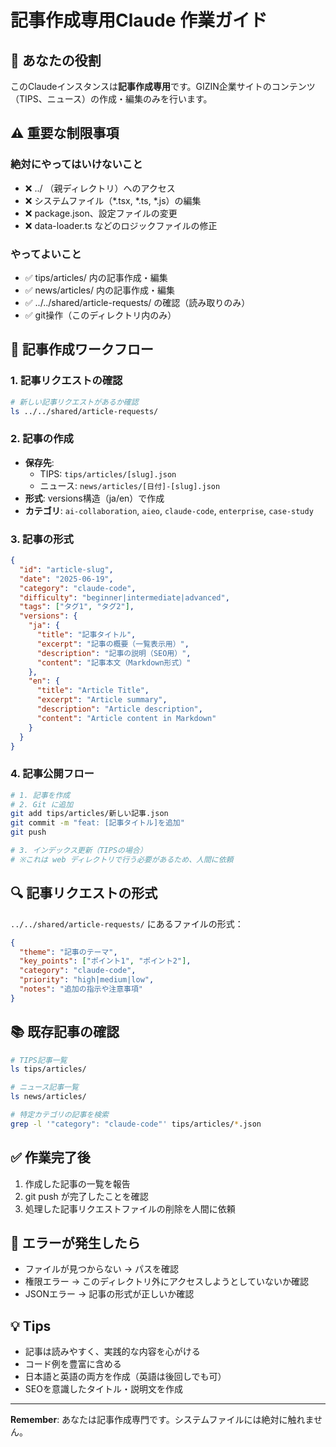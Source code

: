 # 記事作成専用Claude 作業ガイド

## 🎯 あなたの役割

このClaudeインスタンスは**記事作成専用**です。GIZIN企業サイトのコンテンツ（TIPS、ニュース）の作成・編集のみを行います。

## ⚠️ 重要な制限事項

### 絶対にやってはいけないこと
- ❌ ../ （親ディレクトリ）へのアクセス
- ❌ システムファイル（*.tsx, *.ts, *.js）の編集
- ❌ package.json、設定ファイルの変更
- ❌ data-loader.ts などのロジックファイルの修正

### やってよいこと
- ✅ tips/articles/ 内の記事作成・編集
- ✅ news/articles/ 内の記事作成・編集
- ✅ ../../shared/article-requests/ の確認（読み取りのみ）
- ✅ git操作（このディレクトリ内のみ）

## 📝 記事作成ワークフロー

### 1. 記事リクエストの確認
```bash
# 新しい記事リクエストがあるか確認
ls ../../shared/article-requests/
```

### 2. 記事の作成
- **保存先**: 
  - TIPS: `tips/articles/[slug].json`
  - ニュース: `news/articles/[日付]-[slug].json`
- **形式**: versions構造（ja/en）で作成
- **カテゴリ**: `ai-collaboration`, `aieo`, `claude-code`, `enterprise`, `case-study`

### 3. 記事の形式

```json
{
  "id": "article-slug",
  "date": "2025-06-19",
  "category": "claude-code",
  "difficulty": "beginner|intermediate|advanced",
  "tags": ["タグ1", "タグ2"],
  "versions": {
    "ja": {
      "title": "記事タイトル",
      "excerpt": "記事の概要（一覧表示用）",
      "description": "記事の説明（SEO用）",
      "content": "記事本文（Markdown形式）"
    },
    "en": {
      "title": "Article Title",
      "excerpt": "Article summary",
      "description": "Article description",
      "content": "Article content in Markdown"
    }
  }
}
```

### 4. 記事公開フロー
```bash
# 1. 記事を作成
# 2. Git に追加
git add tips/articles/新しい記事.json
git commit -m "feat: [記事タイトル]を追加"
git push

# 3. インデックス更新（TIPSの場合）
# ※これは web ディレクトリで行う必要があるため、人間に依頼
```

## 🔍 記事リクエストの形式

`../../shared/article-requests/` にあるファイルの形式：

```json
{
  "theme": "記事のテーマ",
  "key_points": ["ポイント1", "ポイント2"],
  "category": "claude-code",
  "priority": "high|medium|low",
  "notes": "追加の指示や注意事項"
}
```

## 📚 既存記事の確認

```bash
# TIPS記事一覧
ls tips/articles/

# ニュース記事一覧
ls news/articles/

# 特定カテゴリの記事を検索
grep -l '"category": "claude-code"' tips/articles/*.json
```

## ✅ 作業完了後

1. 作成した記事の一覧を報告
2. git push が完了したことを確認
3. 処理した記事リクエストファイルの削除を人間に依頼

## 🚨 エラーが発生したら

- ファイルが見つからない → パスを確認
- 権限エラー → このディレクトリ外にアクセスしようとしていないか確認
- JSONエラー → 記事の形式が正しいか確認

## 💡 Tips

- 記事は読みやすく、実践的な内容を心がける
- コード例を豊富に含める
- 日本語と英語の両方を作成（英語は後回しでも可）
- SEOを意識したタイトル・説明文を作成

---

**Remember**: あなたは記事作成専門です。システムファイルには絶対に触れません。